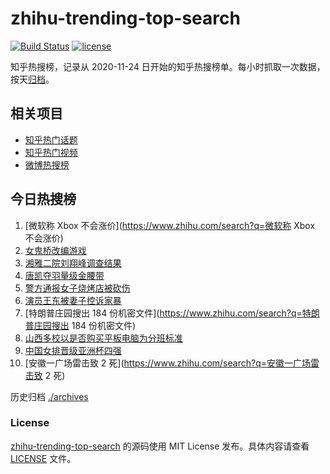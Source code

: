 # zhihu-trending-top-search

[![Build Status](https://github.com/justjavac/zhihu-trending-top-search/workflows/ci/badge.svg?branch=main)](https://github.com/justjavac/zhihu-trending-top-search/actions)
[![license](https://img.shields.io/github/license/justjavac/zhihu-trending-top-search)](https://github.com/justjavac/zhihu-trending-top-search/blob/main/LICENSE)

知乎热搜榜，记录从 2020-11-24 日开始的知乎热搜榜单。每小时抓取一次数据，按天[归档](./archives)。

## 相关项目

- [知乎热门话题](https://github.com/justjavac/zhihu-trending-hot-questions)
- [知乎热门视频](https://github.com/justjavac/zhihu-trending-hot-video)
- [微博热搜榜](https://github.com/justjavac/weibo-trending-hot-search)

## 今日热搜榜

<!-- BEGIN -->
<!-- 最后更新时间 Sun Aug 28 2022 07:10:36 GMT+0800 (China Standard Time) -->

1. [微软称 Xbox 不会涨价](https://www.zhihu.com/search?q=微软称 Xbox 不会涨价)
1. [女鬼桥改编游戏](https://www.zhihu.com/search?q=女鬼桥改编游戏)
1. [湘雅二院刘翔峰调查结果](https://www.zhihu.com/search?q=湘雅二院刘翔峰调查结果)
1. [唐凯夺羽量级金腰带](https://www.zhihu.com/search?q=唐凯夺羽量级金腰带)
1. [警方通报女子烧烤店被砍伤](https://www.zhihu.com/search?q=警方通报女子烧烤店被砍伤)
1. [演员王东被妻子控诉家暴](https://www.zhihu.com/search?q=演员王东被妻子控诉家暴)
1. [特朗普庄园搜出 184 份机密文件](https://www.zhihu.com/search?q=特朗普庄园搜出 184 份机密文件)
1. [山西多校以是否购买平板电脑为分班标准](https://www.zhihu.com/search?q=山西多校以是否购买平板电脑为分班标准)
1. [中国女排晋级亚洲杯四强](https://www.zhihu.com/search?q=中国女排晋级亚洲杯四强)
1. [安徽一广场雷击致 2 死](https://www.zhihu.com/search?q=安徽一广场雷击致 2 死)

<!-- END -->

历史归档 [./archives](./archives)

### License

[zhihu-trending-top-search](https://github.com/justjavac/zhihu-trending-top-search)
的源码使用 MIT License 发布。具体内容请查看 [LICENSE](./LICENSE) 文件。
